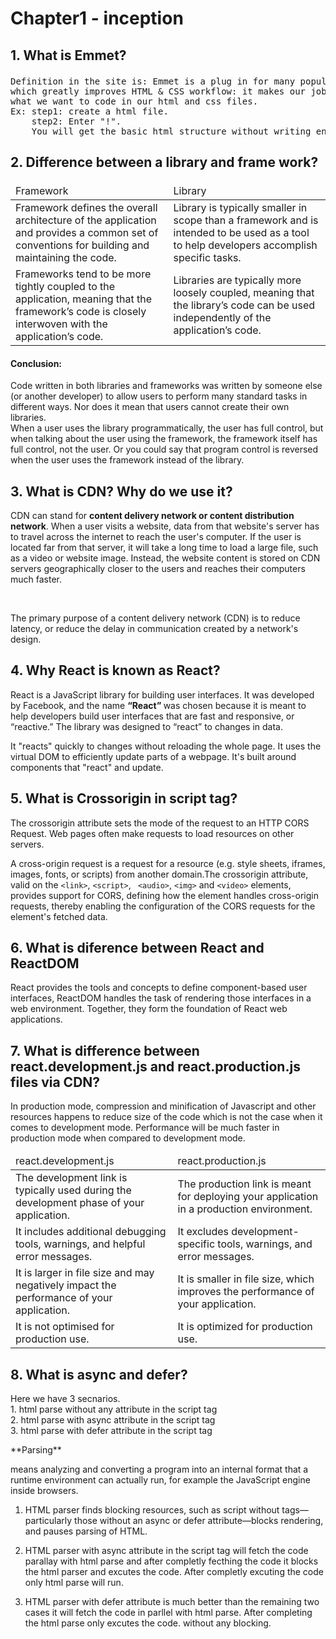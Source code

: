 # Chapter1 - inception
## <p>1. What is Emmet?</p>
<pre>Definition in the site is: Emmet is a plug in for many popular text editors
which greatly improves HTML & CSS workflow: it makes our job easier by giving us 
what we want to code in our html and css files. 
Ex: step1: create a html file.
    step2: Enter "!".
    You will get the basic html structure without writing entire code.</pre>

## <p>2. Difference between a library and frame work?</p>

<table>
    <thead>
         <tr>
        <td>Framework</td>
        <td>Library</td>
        </tr>
    </thead>
    <tr>
        <td>Framework defines the overall architecture of the application and provides a common set of conventions for building and maintaining the code.</td>
        <td>Library is typically smaller in scope than a framework and is intended to be
used as a tool to help developers accomplish specific tasks. </td>
    </tr>
     <tr>
        <td>Frameworks tend to be more tightly coupled to the application, meaning that the framework’s code is closely interwoven with the application’s code.</td>
        <td>Libraries are typically more loosely coupled, meaning that the library’s code can be used independently of the application’s code.</td>
    </tr>
</table>

#### Conclusion: 
<p>Code written in both libraries and frameworks was written by someone else (or another developer) to allow users to perform many standard tasks in different ways. Nor does it mean that users cannot create their own libraries.<br>
When a user uses the library programmatically, the user has full control, but when talking about the user using the framework, the framework itself has full control, not the user. Or you could say that program control is reversed when the user uses the framework instead of the library.</p>

## 3. What is CDN? Why do we use it?
<p>CDN can stand for <strong> content delivery network or content distribution network</strong>. When a user visits a website, data from that website's server has to travel across the internet to reach the user's computer. If the user is located far from that server, it will take a long time to load a large file, such as a video or website image. Instead, the website content is stored on CDN servers geographically closer to the users and reaches their computers much faster.</p>
<br>
<p>The primary purpose of a content delivery network (CDN) is to reduce latency, or reduce the delay in communication created by a network's design. </p>

## 4. Why React is known as React?
<p>React is a JavaScript library for building user interfaces. It was developed by Facebook, and the name <strong> “React” </strong> was chosen because it is meant to help developers build user interfaces that are fast and responsive, or “reactive.” The library was designed to “react” to changes in data.</p>
<p>It "reacts" quickly to changes without reloading the whole page. It uses the virtual DOM to efficiently update parts of a webpage. It's built around components that "react" and update.</p>

## 5. What is Crossorigin in script tag?
<p>The crossorigin attribute sets the mode of the request to an HTTP CORS Request. Web pages often make requests to load resources on other servers.</p>

A cross-origin request is a request for a resource (e.g. style sheets, iframes, images, fonts, or scripts) from another domain.The crossorigin attribute, valid on the  `<link>`, `<script>`, ` <audio>`, `<img>` and `<video>` elements, provides support for CORS, defining how the element handles cross-origin requests, thereby enabling the configuration of the CORS requests for the element's fetched data.

## 6. What is diference between React and ReactDOM
<p>React provides the tools and concepts to define component-based user interfaces, ReactDOM handles the task of rendering those interfaces in a web environment. Together, they form the foundation of React web applications.</p>

## 7. What is difference between react.development.js and react.production.js files via CDN?
<p>In production mode, compression and minification of Javascript and other resources happens to reduce size of the code which is not the case when it comes to development mode. Performance will be much faster in production mode when compared to development mode.</p>
<table>
	<thead>
		<tr>
			<td>react.development.js</td>
			<td>react.production.js</td>
		</tr>
	</thead>
	<tbody>
		<tr>
			<td>The development link is typically used during the development phase of your application.</td>
			<td>The production link is meant for deploying your application in a production environment.</td>
		</tr>
		<tr>
			<td>It includes additional debugging tools, warnings, and helpful error messages.</td>
			<td>It excludes development-specific tools, warnings, and error messages.</td>
		</tr>
		<tr>
			<td>It is larger in file size and may negatively impact the performance of your application.</td>
			<td>It is smaller in file size, which improves the performance of your application.</td>
		</tr>
		<tr>
			<td>It is not optimised for production use.</td>
			<td>It is optimized for production use.</td>
		</tr>
	</tbody>
</table>

## 8. What is async and defer?
<p>Here we have 3 secnarios. <br>
1. html parse without any attribute in the script tag<br>
2. html parse with async attribute in the script tag<br>
3. html parse with defer attribute in the script tag<br>
</p>
 **Parsing** <p> means analyzing and converting a program into an internal format that a runtime environment can actually run, for example the JavaScript engine inside browsers.</p>

1. HTML parser finds blocking resources, such as script without tags—particularly those without an async or defer attribute—blocks rendering, and pauses parsing of HTML.

2. HTML parser with async attribute in the script tag will fetch the code parallay with html parse and after completly fecthing the code it blocks the html parser and excutes the code. After completly excuting the code only html parse will run.
   
3. HTML parser with defer attribute is much better than the remaining two cases it will fetch the code in parllel with html parse. After completing the html parse only excutes the code. without any blocking.

